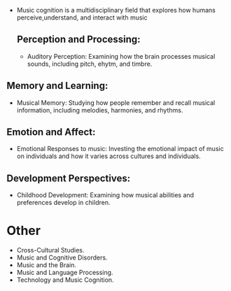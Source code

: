 - Music cognition is a multidisciplinary field that explores how humans perceive,understand, and interact with music
  ## Perception and Processing:
  - Auditory Perception: Examining how the brain processes musical sounds, including pitch, ehytm, and timbre.
## Memory and Learning:
- Musical Memory: Studying how people remember and recall musical information, including melodies, harmonies, and rhythms.
 ## Emotion and Affect:
 - Emotional Responses to music: Investing the emotional impact of music on individuals and how it varies across cultures and individuals.
## Development Perspectives:
- Childhood Development: Examining how musical abilities and preferences develop in children.
# Other
- Cross-Cultural Studies.
- Music and Cognitive Disorders.
- Music and the Brain.
- Music and Language Processing.
- Technology and Music Cognition.
